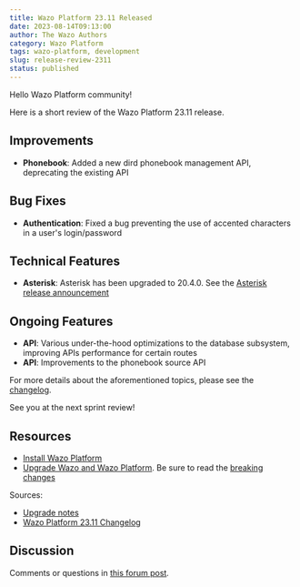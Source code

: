```yaml
---
title: Wazo Platform 23.11 Released
date: 2023-08-14T09:13:00
author: The Wazo Authors
category: Wazo Platform
tags: wazo-platform, development
slug: release-review-2311
status: published
---
```


Hello Wazo Platform community!

Here is a short review of the Wazo Platform 23.11 release.

## Improvements
- **Phonebook**: Added a new dird phonebook management API, deprecating the existing API

## Bug Fixes
- **Authentication**: Fixed a bug preventing the use of accented characters in a user's login/password
 
## Technical Features
- **Asterisk**: Asterisk has been upgraded to 20.4.0. See the [Asterisk release announcement](https://www.asterisk.org/asterisk-news/asterisk-20-4-0-now-available/)

## Ongoing Features
- **API**: Various under-the-hood optimizations to the database subsystem, improving APIs performance for certain routes
- **API**: Improvements to the phonebook source API

For more details about the aforementioned topics, please see the [changelog](https://wazo-dev.atlassian.net/issues/?jql=project%3DWAZO%20AND%20fixVersion%3D23.11).

See you at the next sprint review!

## Resources

- [Install Wazo Platform](/use-cases)
- [Upgrade Wazo and Wazo Platform](/uc-doc/upgrade/). Be sure to read the
  [breaking changes](/uc-doc/upgrade/upgrade_notes#23-11)

Sources:

- [Upgrade notes](/uc-doc/upgrade/upgrade_notes#23-11)
- [Wazo Platform 23.11 Changelog](https://wazo-dev.atlassian.net/issues/?jql=project%3DWAZO%20AND%20fixVersion%3D23.11)

## Discussion

Comments or questions in
[this forum post](https://wazo-platform.discourse.group/t/blog-wazo-platform-23-11-released).
